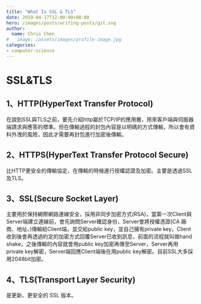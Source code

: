```yaml
---
title: "What Is SSL & TLS"
date: 2019-04-17T12:00:00+08:00
hero: /images/posts/writing-posts/git.svg
author:
  name: Chris Chen
#   image: /assets/images/profile-image.jpg
categories:
- computer-science
---
```


# SSL&TLS

## 1、HTTP(HyperText Transfer Protocol)
在說到SSL與TLS之前，要先介紹http屬於TCP/IP的應用層，用來客戶端與伺服器端請求與應答的標準。但在傳輸過程的封包內容是以明碼的方式傳輸，所以會有資料外洩的風險，因此才需要再封包進行加密後傳輸。

## 2、HTTPS(HyperText Transfer Protocol Secure)
比HTTP更安全的傳輸協定，在傳輸的時候進行授權認證及加密。主要是透過SSL及TLS。

## 3、SSL(Secure Socket Layer)
主要用於保持網際網路連線安全，採用非同步加密方式(RSA)，當第一次Client與Server端建立連線前，會先詢問Server確認身份，Server會將授權憑證(CA 廠商、地址、)傳輸給Client端，並交給public key，並自己擁有private key，Client收到後會再透過約定的加密方式回覆Server已收到訊息，前面的流程就叫做hand shake，之後傳輸的內容就會用public key加密再傳至Server，Server再用private key解密，Server端回應Client端後在用public key解密。目前SSL大多採用2048bit加密。

## 4、TLS(Transport Layer Security)
是更新、更安全的 SSL 版本。
